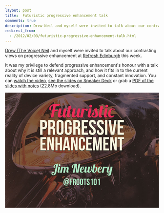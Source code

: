 ```yaml
---
layout: post
title:  Futuristic progressive enhancement talk
comments: true
description: Drew Neil and myself were invited to talk about our contrasting views on progressive enhancement at Refresh Edinburgh this week. Here are the slides from my talk.
redirect_from:
  - /2012/02/03/futuristic-progressive-enhancement-talk.html
---
```


[Drew (The Voice) Neil](http://drewneil.com/) and myself were invited to talk about our contrasting views on progressive enhancement at [Refresh Edinburgh](http://refreshedinburgh.org/) this week.

It was my privilege to defend progressive enhancement's honour with a talk about why it is still a relevant approach, and how it fits in to the current reality of device variety, fragmented support, and constant innovation. You can [watch the video](https://vimeo.com/38016394), [see the slides on Speaker Deck](http://speakerdeck.com/u/froots/p/futuristic-progressive-enhancement) or grab a [PDF of the slides with notes](http://dl.dropbox.com/u/6983841/futuristic-progressive-enhancement.pdf) (22.8Mb download).

<a href="http://speakerdeck.com/u/froots/p/futuristic-progressive-enhancement" rel="external"><img src="/images/posts/2012-02-03/futuristic-progressive-enhancement.jpg"></a>

